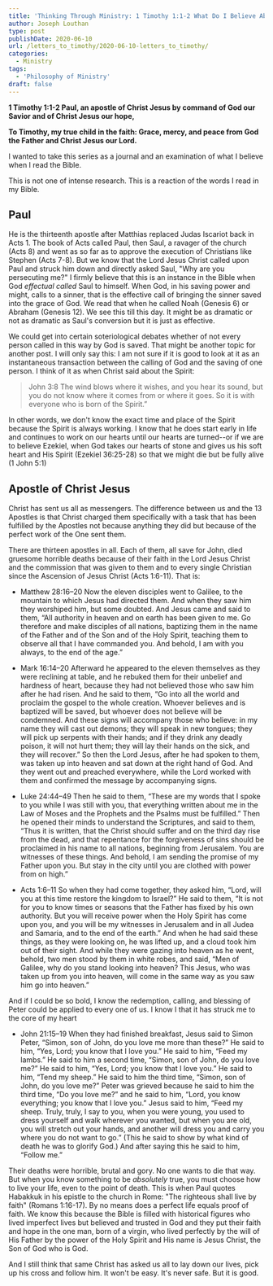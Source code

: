 ```yaml
---
title: 'Thinking Through Ministry: 1 Timothy 1:1-2 What Do I Believe About God? [Part 1]'
author: Joseph Louthan
type: post
publishDate: 2020-06-10
url: /letters_to_timothy/2020-06-10-letters_to_timothy/
categories:
  - Ministry
tags:
  - 'Philosophy of Ministry'
draft: false
---
```


**1 Timothy 1:1-2 Paul, an apostle of Christ Jesus by command of God our Savior and of Christ Jesus our hope,**

**To Timothy, my true child in the faith: Grace, mercy, and peace from God the Father and Christ Jesus our Lord.**

I wanted to take this series as a journal and an examination of what I believe when I read the Bible.

This is not one of intense research. This is a reaction of the words I read in my Bible.

## Paul

He is the thirteenth apostle after Matthias replaced Judas Iscariot back in Acts 1. The book of Acts called Paul, then Saul, a ravager of the church (Acts 8) and went as so far as to approve the execution of Christians like Stephen (Acts 7-8). But we know that the Lord Jesus Christ called upon Paul and struck him down and directly asked Saul, "Why are you persecuting me?" I firmly believe that this is an instance in the Bible when God *effectual called* Saul to himself. When God, in his saving power and might, calls to a sinner, that is the effective call of bringing the sinner saved into the grace of God. We read that when he called Noah (Genesis 6) or Abraham (Genesis 12). We see this till this day. It might be as dramatic or not as dramatic as Saul's conversion but it is just as effective.

We could get into certain soteriological debates whether of not every person called in this way by God is saved. That might be another topic for another post. I will only say this: I am not sure if it is good to look at it as an instantaneous transaction between the calling of God and the saving of one person. I think of it as when Christ said about the Spirit:

> John 3:8 The wind blows where it wishes, and you hear its sound, but you do not know where it comes from or where it goes. So it is with everyone who is born of the Spirit.” 

In other words, we don't know the exact time and place of the Spirit because the Spirit is always working. I know that he does start early in life and continues to work on our hearts until our hearts are turned--or if we are to believe Ezekiel, when God takes our hearts of stone and gives us his soft heart and His Spirit (Ezekiel 36:25-28) so that we might die but be fully alive (1 John 5:1)

## Apostle of Christ Jesus

Christ has sent us all as messengers. The difference between us and the 13 Apostles is that Christ charged them specifically with a task that has been fulfilled by the Apostles not because anything they did but because of the perfect work of the One sent them.

There are thirteen apostles in all. Each of them, all save for John, died gruesome horrible deaths because of their faith in the Lord Jesus Christ and the commission that was given to them and to every single Christian since the Ascension of Jesus Christ (Acts 1:6-11). That is:

- Matthew 28:16–20 Now the eleven disciples went to Galilee, to the mountain to which Jesus had directed them.  And when they saw him they worshiped him, but some doubted.  And Jesus came and said to them, “All authority in heaven and on earth has been given to me.  Go therefore and make disciples of all nations, baptizing them in the name of the Father and of the Son and of the Holy Spirit,  teaching them to observe all that I have commanded you. And behold, I am with you always, to the end of the age.” 

- Mark 16:14–20 Afterward he appeared to the eleven themselves as they were reclining at table, and he rebuked them for their unbelief and hardness of heart, because they had not believed those who saw him after he had risen.  And he said to them, “Go into all the world and proclaim the gospel to the whole creation.  Whoever believes and is baptized will be saved, but whoever does not believe will be condemned.  And these signs will accompany those who believe: in my name they will cast out demons; they will speak in new tongues;  they will pick up serpents with their hands; and if they drink any deadly poison, it will not hurt them; they will lay their hands on the sick, and they will recover.”  So then the Lord Jesus, after he had spoken to them, was taken up into heaven and sat down at the right hand of God.  And they went out and preached everywhere, while the Lord worked with them and confirmed the message by accompanying signs. 

- Luke 24:44–49 Then he said to them, “These are my words that I spoke to you while I was still with you, that everything written about me in the Law of Moses and the Prophets and the Psalms must be fulfilled.”  Then he opened their minds to understand the Scriptures,  and said to them, “Thus it is written, that the Christ should suffer and on the third day rise from the dead,  and that repentance for the forgiveness of sins should be proclaimed in his name to all nations, beginning from Jerusalem.  You are witnesses of these things.  And behold, I am sending the promise of my Father upon you. But stay in the city until you are clothed with power from on high.” 

- Acts 1:6–11 So when they had come together, they asked him, “Lord, will you at this time restore the kingdom to Israel?”  He said to them, “It is not for you to know times or seasons that the Father has fixed by his own authority.  But you will receive power when the Holy Spirit has come upon you, and you will be my witnesses in Jerusalem and in all Judea and Samaria, and to the end of the earth.”  And when he had said these things, as they were looking on, he was lifted up, and a cloud took him out of their sight.  And while they were gazing into heaven as he went, behold, two men stood by them in white robes,  and said, “Men of Galilee, why do you stand looking into heaven? This Jesus, who was taken up from you into heaven, will come in the same way as you saw him go into heaven.” 

And if I could be so bold, I know the redemption, calling, and blessing of Peter could be applied to every one of us. I know I that it has struck me to the core of my heart

- John 21:15–19 When they had finished breakfast, Jesus said to Simon Peter, “Simon, son of John, do you love me more than these?” He said to him, “Yes, Lord; you know that I love you.” He said to him, “Feed my lambs.”  He said to him a second time, “Simon, son of John, do you love me?” He said to him, “Yes, Lord; you know that I love you.” He said to him, “Tend my sheep.”  He said to him the third time, “Simon, son of John, do you love me?” Peter was grieved because he said to him the third time, “Do you love me?” and he said to him, “Lord, you know everything; you know that I love you.” Jesus said to him, “Feed my sheep.  Truly, truly, I say to you, when you were young, you used to dress yourself and walk wherever you wanted, but when you are old, you will stretch out your hands, and another will dress you and carry you where you do not want to go.”  (This he said to show by what kind of death he was to glorify God.) And after saying this he said to him, “Follow me.” 

Their deaths were horrible, brutal and gory. No one wants to die that way. But when you know something to be *absolutely* true, you must choose how to live your life, even to the point of death. This is when Paul quotes Habakkuk in his epistle to the church in Rome: "The righteous shall live by faith" (Romans 1:16-17). By no means does a perfect life equals proof of faith. We know this because the Bible is filled with historical figures who lived imperfect lives but believed and trusted in God and they put their faith and hope in the one man, born of a virgin, who lived perfectly by the will of His Father by the power of the Holy Spirit and His name is Jesus Christ, the Son of God who is God.

And I still think that same Christ has asked us all to lay down our lives, pick up his cross and follow him. It won't be easy. It's never safe. But it is good.


